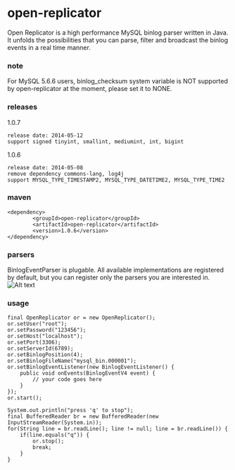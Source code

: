 open-replicator
===============

Open Replicator is a high performance MySQL binlog parser written in Java. It unfolds the possibilities that you can parse, filter and broadcast the binlog events in a real time manner.

### note

For MySQL 5.6.6 users, binlog_checksum system variable is NOT supported by open-replicator at the moment, please set it to NONE.

### releases
1.0.7

    release date: 2014-05-12
    support signed tinyint, smallint, mediumint, int, bigint
    
1.0.6

    release date: 2014-05-08
    remove dependency commons-lang, log4j
    support MYSQL_TYPE_TIMESTAMP2, MYSQL_TYPE_DATETIME2, MYSQL_TYPE_TIME2 

### maven
```
<dependency>
        <groupId>open-replicator</groupId>
        <artifactId>open-replicator</artifactId>
        <version>1.0.6</version>
</dependency>
```
### parsers

BinlogEventParser is plugable. All available implementations are registered by default, but you can register only the parsers you are interested in. 
![Alt text](http://dl.iteye.com/upload/attachment/0070/3054/4274ab64-b6d2-380b-86b2-56afa0de523d.png)

### usage
```
final OpenReplicator or = new OpenReplicator();
or.setUser("root");
or.setPassword("123456");
or.setHost("localhost");
or.setPort(3306);
or.setServerId(6789);
or.setBinlogPosition(4);
or.setBinlogFileName("mysql_bin.000001");
or.setBinlogEventListener(new BinlogEventListener() {
    public void onEvents(BinlogEventV4 event) {
        // your code goes here
    }
});
or.start();

System.out.println("press 'q' to stop");
final BufferedReader br = new BufferedReader(new InputStreamReader(System.in));
for(String line = br.readLine(); line != null; line = br.readLine()) {
    if(line.equals("q")) {
        or.stop();
        break;
    }
}
```
